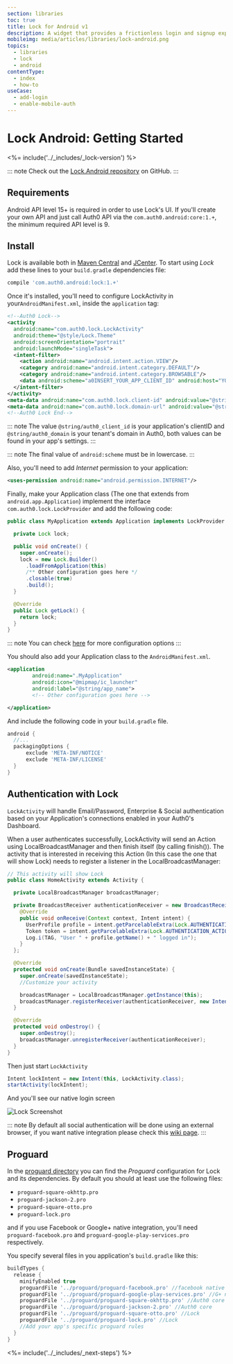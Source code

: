 ```yaml
---
section: libraries
toc: true
title: Lock for Android v1
description: A widget that provides a frictionless login and signup experience for your native Android apps.
mobileimg: media/articles/libraries/lock-android.png
topics:
  - libraries
  - lock
  - android
contentType:
  - index
  - how-to
useCase:
  - add-login
  - enable-mobile-auth
---
```

# Lock Android: Getting Started

<%= include('../_includes/_lock-version') %>

::: note
Check out the [Lock.Android repository](https://github.com/auth0/Lock.Android/tree/v1) on GitHub.
:::

## Requirements

Android API level 15+ is required in order to use Lock's UI.
If you'll create your own API and just call Auth0 API via the `com.auth0.android:core:1.+`, the minimum required API level is 9.

## Install

Lock is available both in [Maven Central](http://search.maven.org) and [JCenter](https://bintray.com/bintray/jcenter). To start using *Lock* add these lines to your `build.gradle` dependencies file:

```gradle
compile 'com.auth0.android:lock:1.+'
```

Once it's installed, you'll need to configure LockActivity in your`AndroidManifest.xml`, inside the `application` tag:

```xml
<!--Auth0 Lock-->
<activity
  android:name="com.auth0.lock.LockActivity"
  android:theme="@style/Lock.Theme"
  android:screenOrientation="portrait"
  android:launchMode="singleTask">
  <intent-filter>
    <action android:name="android.intent.action.VIEW"/>
    <category android:name="android.intent.category.DEFAULT"/>
    <category android:name="android.intent.category.BROWSABLE"/>
    <data android:scheme="a0INSERT_YOUR_APP_CLIENT_ID" android:host="YOUR_ACCOUNT_NAME.auth0.com"/>
  </intent-filter>
</activity>
<meta-data android:name="com.auth0.lock.client-id" android:value="@string/auth0_client_id"/>
<meta-data android:name="com.auth0.lock.domain-url" android:value="@string/auth0_domain"/>
<!--Auth0 Lock End-->
```

::: note
The value `@string/auth0_client_id` is your application's clientID and `@string/auth0_domain` is your tenant's domain in Auth0, both values can be found in your app's settings.
:::

::: note
The final value of `android:scheme` must be in lowercase.
:::

Also, you'll need to add *Internet* permission to your application:

```xml
<uses-permission android:name="android.permission.INTERNET"/>
```

Finally, make your Application class (The one that extends from `android.app.Application`) implement the interface `com.auth0.lock.LockProvider` and add the following code:

```java
public class MyApplication extends Application implements LockProvider {

  private Lock lock;

  public void onCreate() {
    super.onCreate();
    lock = new Lock.Builder()
      .loadFromApplication(this)
      /** Other configuration goes here */
      .closable(true)
      .build();
  }

  @Override
  public Lock getLock() {
    return lock;
  }
}
```

::: note
You can check [here](#lock-builder) for more configuration options
:::

You should also add your Application class to the `AndroidManifest.xml`.

```xml
<application
        android:name=".MyApplication"
        android:icon="@mipmap/ic_launcher"
        android:label="@string/app_name">
        <!-- Other configuration goes here -->

</application>
```

And include the following code in your `build.gradle` file.

```gradle
android {
  //...
  packagingOptions {
      exclude 'META-INF/NOTICE'
      exclude 'META-INF/LICENSE'
  }
}
```

## Authentication with Lock

`LockActivity` will handle Email/Password, Enterprise & Social authentication based on your Application's connections enabled in your Auth0's Dashboard.

When a user authenticates successfully, LockActivity will send an Action using LocalBroadcastManager and then finish itself (by calling finish()). The activity that is interested in receiving this Action (In this case the one that will show Lock) needs to register a listener in the LocalBroadcastManager:

```java
// This activity will show Lock
public class HomeActivity extends Activity {

  private LocalBroadcastManager broadcastManager;

  private BroadcastReceiver authenticationReceiver = new BroadcastReceiver() {
    @Override
    public void onReceive(Context context, Intent intent) {
      UserProfile profile = intent.getParcelableExtra(Lock.AUTHENTICATION_ACTION_PROFILE_PARAMETER);
      Token token = intent.getParcelableExtra(Lock.AUTHENTICATION_ACTION_TOKEN_PARAMETER);
      Log.i(TAG, "User " + profile.getName() + " logged in");
    }
  };

  @Override
  protected void onCreate(Bundle savedInstanceState) {
    super.onCreate(savedInstanceState);
    //Customize your activity

    broadcastManager = LocalBroadcastManager.getInstance(this);
    broadcastManager.registerReceiver(authenticationReceiver, new IntentFilter(Lock.AUTHENTICATION_ACTION));
  }

  @Override
  protected void onDestroy() {
    super.onDestroy();
    broadcastManager.unregisterReceiver(authenticationReceiver);
  }
}
```

Then just start `LockActivity`

```java
Intent lockIntent = new Intent(this, LockActivity.class);
startActivity(lockIntent);
```

And you'll see our native login screen

![Lock Screenshot](/media/articles/libraries/lock-android/Lock-Widget-Android-Screenshot.png)

::: note
By default all social authentication will be done using an external browser, if you want native integration please check this [wiki page](/libraries/lock-android/native-social-authentication).
:::

## Proguard

In the [proguard directory](https://github.com/auth0/Lock.Android/tree/master/proguard) you can find the *Proguard* configuration for Lock and its dependencies.
By default you should at least use the following files:

* `proguard-square-okhttp.pro`
* `proguard-jackson-2.pro`
* `proguard-square-otto.pro`
* `proguard-lock.pro`

and if you use Facebook or Google+ native integration, you'll need `proguard-facebook.pro` and `proguard-google-play-services.pro` respectively.

You specify several files in you application's `build.gradle` like this:

```gradle
buildTypes {
  release {
    minifyEnabled true
    proguardFile '../proguard/proguard-facebook.pro' //facebook native auth
    proguardFile '../proguard/proguard-google-play-services.pro' //G+ native auth
    proguardFile '../proguard/proguard-square-okhttp.pro' //Auth0 core
    proguardFile '../proguard/proguard-jackson-2.pro' //Auth0 core
    proguardFile '../proguard/proguard-square-otto.pro' //Lock
    proguardFile '../proguard/proguard-lock.pro' //Lock
    //Add your app's specific proguard rules
  }
}
```

<%= include('../_includes/_next-steps') %>

